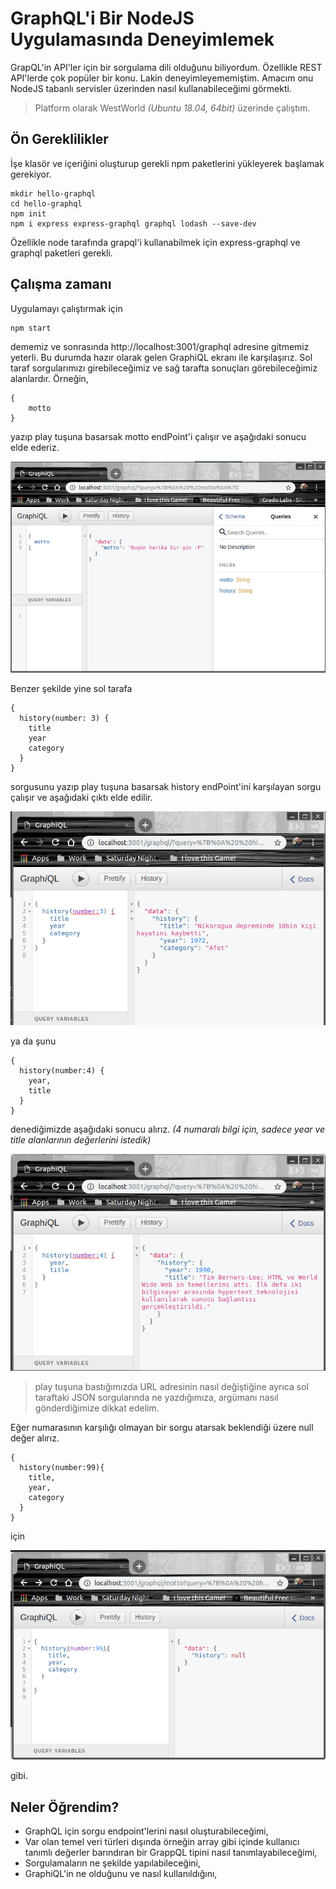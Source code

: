 # GraphQL'i Bir NodeJS Uygulamasında Deneyimlemek

GrapQL'in API'ler için bir sorgulama dili olduğunu biliyordum. Özellikle REST API'lerde çok popüler bir konu. Lakin deneyimleyememiştim. Amacım onu NodeJS tabanlı servisler üzerinden nasıl kullanabileceğimi görmekti.

>Platform olarak WestWorld _(Ubuntu 18.04, 64bit)_ üzerinde çalıştım.

## Ön Gereklilikler

İşe klasör ve içeriğini oluşturup gerekli npm paketlerini yükleyerek başlamak gerekiyor.

```
mkdir hello-graphql
cd hello-graphql
npm init
npm i express express-graphql graphql lodash --save-dev
```

Özellikle node tarafında grapql'i kullanabilmek için express-graphql ve graphql paketleri gerekli.

## Çalışma zamanı

Uygulamayı çalıştırmak için 

```
npm start
```

dememiz ve sonrasında http://localhost:3001/graphql adresine gitmemiz yeterli. Bu durumda hazır olarak gelen GraphiQL ekranı ile karşılaşırız. Sol taraf sorgularımızı girebileceğimiz ve sağ tarafta sonuçları görebileceğimiz alanlardır. Örneğin,

```
{
    motto
}
```

yazıp play tuşuna basarsak motto endPoint'i çalışır ve aşağıdaki sonucu elde ederiz.

![credit_1.png](./assets/credit_1.png)

Benzer şekilde yine sol tarafa

```
{
  history(number: 3) {
    title
    year
    category
  }
}
```

sorgusunu yazıp play tuşuna basarsak history endPoint'ini karşılayan sorgu çalışır ve aşağıdaki çıktı elde edilir.

![credit_2.png](./assets/credit_2.png)

ya da şunu

```
{
  history(number:4) {
    year,
    title
  }
}
```

denediğimizde aşağıdaki sonucu alırız. _(4 numaralı bilgi için, sadece year ve title alanlarının değerlerini istedik)_

![credit_3.png](./assets/credit_3.png)

>play tuşuna bastığımızda URL adresinin nasıl değiştiğine ayrıca sol taraftaki JSON sorgularında ne yazdığımıza, argümanı nasıl gönderdiğimize dikkat edelim.

Eğer numarasının karşılığı olmayan bir sorgu atarsak beklendiği üzere null değer alırız.

```
{
  history(number:99){
    title,
    year,
    category
  }  
}
```

için

![credit_4.png](./assets/credit_4.png)

gibi.

## Neler Öğrendim?

- GraphQL için sorgu endpoint'lerini nasıl oluşturabileceğimi,
- Var olan temel veri türleri dışında örneğin array gibi içinde kullanıcı tanımlı değerler barındıran bir GrappQL tipini nasıl tanımlayabileceğimi,
- Sorgulamaların ne şekilde yapılabileceğini,
- GraphiQL'in ne olduğunu ve nasıl kullanıldığını,